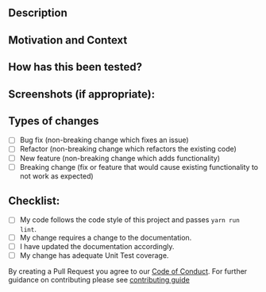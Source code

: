 <!--- Provide a general summary of your changes in the Title above -->

## Description
<!--- Describe your changes in detail -->

## Motivation and Context
<!--- Why is this change required? What problem does it solve? -->
<!--- If it fixes an open issue, please link to the issue here. -->

## How has this been tested?
<!--- Please describe in detail how you tested your changes. -->
<!--- Include details of your testing environment, tests ran to see how -->
<!--- your change affects other areas of the code, etc. -->

## Screenshots (if appropriate):

## Types of changes
<!--- What types of changes does your code introduce? Put an `x` in all the boxes that apply: -->
- [ ] Bug fix (non-breaking change which fixes an issue)
- [ ] Refactor (non-breaking change which refactors the existing code)
- [ ] New feature (non-breaking change which adds functionality)
- [ ] Breaking change (fix or feature that would cause existing functionality to not work as expected)

## Checklist:
<!--- Go over all the following points, and put an `x` in all the boxes that apply. -->
<!--- If you're unsure about any of these, don't hesitate to ask. We're here to help! -->
- [ ] My code follows the code style of this project and passes `yarn run lint`.
- [ ] My change requires a change to the documentation.
- [ ] I have updated the documentation accordingly.
- [ ] My change has adequate Unit Test coverage.

By creating a Pull Request you agree to our [Code of Conduct](https://github.com/schemar/obsidian-tasks/blob/main/CODE_OF_CONDUCT.md). For further guidance on contributing please see [contributing guide](https://github.com/schemar/obsidian-tasks/blob/main/CONTRIBUTING.md)
